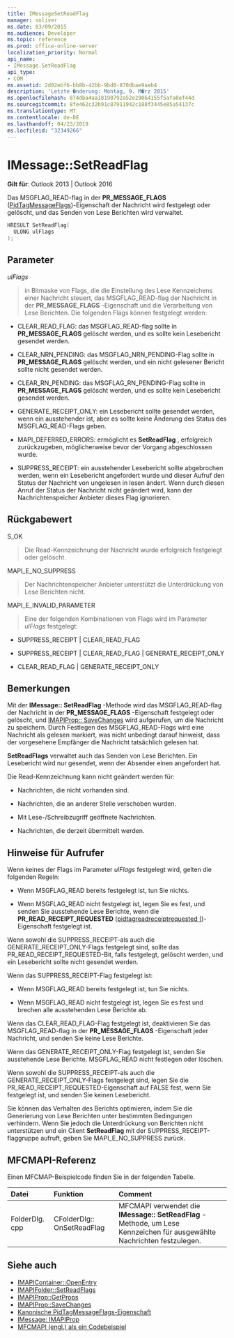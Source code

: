 ```yaml
---
title: IMessageSetReadFlag
manager: soliver
ms.date: 03/09/2015
ms.audience: Developer
ms.topic: reference
ms.prod: office-online-server
localization_priority: Normal
api_name:
- IMessage.SetReadFlag
api_type:
- COM
ms.assetid: 2d02ebf6-bb8b-42bb-9bd0-870dbae9aeb4
description: 'Letzte �nderung: Montag, 9. M�rz 2015'
ms.openlocfilehash: 874dba4aa18190792a52e29064155f5afa0ef44d
ms.sourcegitcommit: 8fe462c32b91c87911942c188f3445e85a54137c
ms.translationtype: MT
ms.contentlocale: de-DE
ms.lasthandoff: 04/23/2019
ms.locfileid: "32349266"
---
```

# <a name="imessagesetreadflag"></a>IMessage::SetReadFlag

**Gilt für**: Outlook 2013 | Outlook 2016 
  
Das MSGFLAG_READ-flag in der **PR_MESSAGE_FLAGS** ([PidTagMessageFlags](pidtagmessageflags-canonical-property.md))-Eigenschaft der Nachricht wird festgelegt oder gelöscht, und das Senden von Lese Berichten wird verwaltet.
  
```cpp
HRESULT SetReadFlag(
  ULONG ulFlags
);
```

## <a name="parameters"></a>Parameter

_ulFlags_
  
> in Bitmaske von Flags, die die Einstellung des Lese Kennzeichens einer Nachricht steuert, das MSGFLAG_READ-flag der Nachricht in der **PR_MESSAGE_FLAGS** -Eigenschaft und die Verarbeitung von Lese Berichten. Die folgenden Flags können festgelegt werden: 
    
  - CLEAR_READ_FLAG: das MSGFLAG_READ-flag sollte in **PR_MESSAGE_FLAGS** gelöscht werden, und es sollte kein Lesebericht gesendet werden. 
      
  - CLEAR_NRN_PENDING: das MSGFLAG_NRN_PENDING-Flag sollte in **PR_MESSAGE_FLAGS** gelöscht werden, und ein nicht gelesener Bericht sollte nicht gesendet werden. 
      
  - CLEAR_RN_PENDING: das MSGFLAG_RN_PENDING-Flag sollte in **PR_MESSAGE_FLAGS** gelöscht werden, und es sollte kein Lesebericht gesendet werden. 
      
  - GENERATE_RECEIPT_ONLY: ein Lesebericht sollte gesendet werden, wenn ein ausstehender ist, aber es sollte keine Änderung des Status des MSGFLAG_READ-Flags geben.
      
  - MAPI_DEFERRED_ERRORS: ermöglicht es **SetReadFlag** , erfolgreich zurückzugeben, möglicherweise bevor der Vorgang abgeschlossen wurde. 
      
  - SUPPRESS_RECEIPT: ein ausstehender Lesebericht sollte abgebrochen werden, wenn ein Lesebericht angefordert wurde und dieser Aufruf den Status der Nachricht von ungelesen in lesen ändert. Wenn durch diesen Anruf der Status der Nachricht nicht geändert wird, kann der Nachrichtenspeicher Anbieter dieses Flag ignorieren.
    
## <a name="return-value"></a>Rückgabewert

S_OK 
  
> Die Read-Kennzeichnung der Nachricht wurde erfolgreich festgelegt oder gelöscht.
    
MAPI_E_NO_SUPPRESS 
  
> Der Nachrichtenspeicher Anbieter unterstützt die Unterdrückung von Lese Berichten nicht.
    
MAPI_E_INVALID_PARAMETER 
  
> Eine der folgenden Kombinationen von Flags wird im Parameter _ulFlags_ festgelegt: 
    
   - SUPPRESS_RECEIPT | CLEAR_READ_FLAG 
    
   - SUPPRESS_RECEIPT | CLEAR_READ_FLAG | GENERATE_RECEIPT_ONLY
    
   - CLEAR_READ_FLAG | GENERATE_RECEIPT_ONLY
    
## <a name="remarks"></a>Bemerkungen

Mit der **IMessage:: SetReadFlag** -Methode wird das MSGFLAG_READ-flag der Nachricht in der **PR_MESSAGE_FLAGS** -Eigenschaft festgelegt oder gelöscht, und [IMAPIProp:: SaveChanges](imapiprop-savechanges.md) wird aufgerufen, um die Nachricht zu speichern. Durch Festlegen des MSGFLAG_READ-Flags wird eine Nachricht als gelesen markiert, was nicht unbedingt darauf hinweist, dass der vorgesehene Empfänger die Nachricht tatsächlich gelesen hat. 
  
**SetReadFlags** verwaltet auch das Senden von Lese Berichten. Ein Lesebericht wird nur gesendet, wenn der Absender einen angefordert hat. 
  
Die Read-Kennzeichnung kann nicht geändert werden für:
  
- Nachrichten, die nicht vorhanden sind.
    
- Nachrichten, die an anderer Stelle verschoben wurden.
    
- Mit Lese-/Schreibzugriff geöffnete Nachrichten.
    
- Nachrichten, die derzeit übermittelt werden.
    
## <a name="notes-to-callers"></a>Hinweise für Aufrufer

Wenn keines der Flags im Parameter _ulFlags_ festgelegt wird, gelten die folgenden Regeln: 
  
- Wenn MSGFLAG_READ bereits festgelegt ist, tun Sie nichts.
    
- Wenn MSGFLAG_READ nicht festgelegt ist, legen Sie es fest, und senden Sie ausstehende Lese Berichte, wenn die **PR_READ_RECEIPT_REQUESTED** ([pidtagreadreceiptrequested (](pidtagreadreceiptrequested-canonical-property.md))-Eigenschaft festgelegt ist.
    
Wenn sowohl die SUPPRESS_RECEIPT-als auch die GENERATE_RECEIPT_ONLY-Flags festgelegt sind, sollte das PR_READ_RECEIPT_REQUESTED-Bit, falls festgelegt, gelöscht werden, und ein Lesebericht sollte nicht gesendet werden.
  
Wenn das SUPPRESS_RECEIPT-Flag festgelegt ist:
  
- Wenn MSGFLAG_READ bereits festgelegt ist, tun Sie nichts. 
    
- Wenn MSGFLAG_READ nicht festgelegt ist, legen Sie es fest und brechen alle ausstehenden Lese Berichte ab.
    
Wenn das CLEAR_READ_FLAG-Flag festgelegt ist, deaktivieren Sie das MSGFLAG_READ-flag in der **PR_MESSAGE_FLAGS** -Eigenschaft jeder Nachricht, und senden Sie keine Lese Berichte. 
  
Wenn das GENERATE_RECEIPT_ONLY-Flag festgelegt ist, senden Sie ausstehende Lese Berichte. MSGFLAG_READ nicht festlegen oder löschen.
  
Wenn sowohl die SUPPRESS_RECEIPT-als auch die GENERATE_RECEIPT_ONLY-Flags festgelegt sind, legen Sie die PR_READ_RECEIPT_REQUESTED-Eigenschaft auf FALSE fest, wenn Sie festgelegt ist, und senden Sie keinen Lesebericht.
  
Sie können das Verhalten des Berichts optimieren, indem Sie die Generierung von Lese Berichten unter bestimmten Bedingungen verhindern. Wenn Sie jedoch die Unterdrückung von Berichten nicht unterstützen und ein Client **SetReadFlag** mit der SUPPRESS_RECEIPT-flaggruppe aufruft, geben Sie MAPI_E_NO_SUPPRESS zurück. 
  
## <a name="mfcmapi-reference"></a>MFCMAPI-Referenz

Einen MFCMAP-Beispielcode finden Sie in der folgenden Tabelle.
  
|**Datei**|**Funktion**|**Comment**|
|:-----|:-----|:-----|
|FolderDlg. cpp  <br/> |CFolderDlg:: OnSetReadFlag  <br/> |MFCMAPI verwendet die **IMessage:: SetReadFlag** -Methode, um Lese Kennzeichen für ausgewählte Nachrichten festzulegen.  <br/> |
   
## <a name="see-also"></a>Siehe auch

- [IMAPIContainer::OpenEntry](imapicontainer-openentry.md)  
- [IMAPIFolder::SetReadFlags](imapifolder-setreadflags.md)  
- [IMAPIProp::GetProps](imapiprop-getprops.md)  
- [IMAPIProp::SaveChanges](imapiprop-savechanges.md) 
- [Kanonische PidTagMessageFlags-Eigenschaft](pidtagmessageflags-canonical-property.md) 
- [IMessage: IMAPIProp](imessageimapiprop.md)
- [MFCMAPI (engl.) als ein Codebeispiel](mfcmapi-as-a-code-sample.md)

